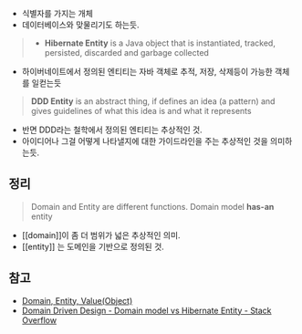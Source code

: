 - 식별자를 가지는 개체
- 데이터베이스와 맞물리기도 하는듯.

> - **Hibernate Entity** is a Java object that is instantiated, tracked, persisted, discarded and garbage collected

- 하이버네이트에서 정의된 엔티티는 자바 객체로 추적, 저장, 삭제등이 가능한 객체를 일컫는듯


 > **DDD Entity** is an abstract thing, if defines an idea (a pattern) and gives guidelines of what this idea is and what it represents

- 반면 DDD라는 철학에서 정의된 엔티티는 추상적인 것.
- 아이디어나 그걸 어떻게 나타낼지에 대한 가이드라인을 주는 추상적인 것을 의미하는듯.

## 정리

> Domain and Entity are different functions. Domain model **has-an** entity

- [[domain]]이  좀 더 범위가 넓은 추상적인 의미.
- [[entity]] 는 도메인을 기반으로 정의된 것.

## 참고

- [Domain, Entity, Value(Object)](https://doing7.tistory.com/79)
- [Domain Driven Design - Domain model vs Hibernate Entity - Stack Overflow](https://stackoverflow.com/questions/55756194/domain-driven-design-domain-model-vs-hibernate-entity)